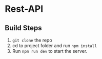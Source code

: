 # Rest-API
## Build Steps
1. `git clone` the repo
2. cd to project folder and run `npm install`
3. Run `npm run dev` to start the server.

